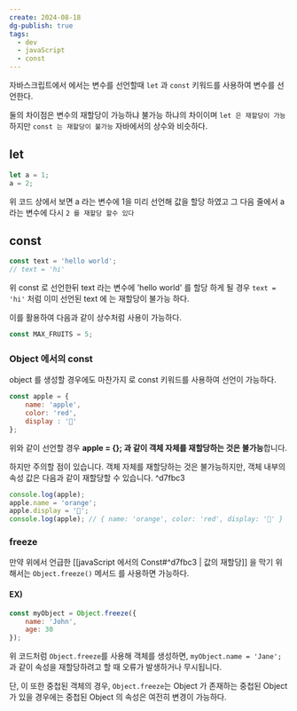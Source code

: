 ```yaml
---
create: 2024-08-18
dg-publish: true
tags:
  - dev
  - javaScript
  - const
---
```


자바스크립트에서 에서는 변수를 선언할때 `let` 과 `const` 키워드를 사용하여 변수를 선언한다.

둘의 차이점은 변수의 재할당이 가능하냐 불가능 하냐의 차이이며 `let 은 재할당이 가능` 하지만 `const 는 재할당이 불가능` 자바에서의 상수와 비슷하다.

## let

```javaScript
let a = 1;
a = 2;
```

위 코드 상에서 보면 a 라는 변수에 1을 미리 선언해 값을 할당 하였고 그 다음 줄에서 a 라는 변수에 다시 `2 를 재할당 할수 있다`

## const

```javaScript
const text = 'hello world';
// text = 'hi'
```

위 const 로 선언한뒤 text 라는 변수에 'hello world' 를 할당 하게 될 경우 `text = 'hi'` 처럼 이미 선언된 text 에 는 재할당이 불가능 하다. 

이를 활용하여 다음과 같이 상수처럼 사용이 가능하다.

```javaScript
const MAX_FRUITS = 5;
```

### Object 에서의 const 

object 를 생성할 경우에도 마찬가지 로 const 키워드를 사용하여 선언이 가능하다.

```javaScript
const apple = {  
    name: 'apple',  
    color: 'red',  
    display : '🍎'  
};
```

위와 같이 선언할 경우 **apple = {}; 과 같이 객체 자체를 재할당하는 것은 불가능**합니다.

하지만 주의할 점이 있습니다. 객체 자체를 재할당하는 것은 불가능하지만, 객체 내부의 속성 값은 다음과 같이 재할당할 수 있습니다. ^d7fbc3

```javaScript
console.log(apple);  
apple.name = 'orange';  
apple.display = '🍏';  
console.log(apple); // { name: 'orange', color: 'red', display: '🍏' }
```

### freeze

만약 위에서 언급한 [[javaScript 에서의 Const#^d7fbc3 | 값의 재할당]] 을 막기 위해서는 `Object.freeze()` 메서드 를 사용하면 가능하다. 

#### EX)
```javaScript
const myObject = Object.freeze({  
    name: 'John',  
    age: 30  
});
```

위 코드처럼 `Object.freeze`를 사용해 객체를 생성하면, `myObject.name = 'Jane';`과 같이 속성을 재할당하려고 할 때 오류가 발생하거나 무시됩니다.

단, 이 또한 중첩된 객체의 경우, `Object.freeze`는 Object 가 존재하는 중첩된 Object가 있을 경우에는 중첩된 Object 의 속성은 여전히 변경이 가능하다.